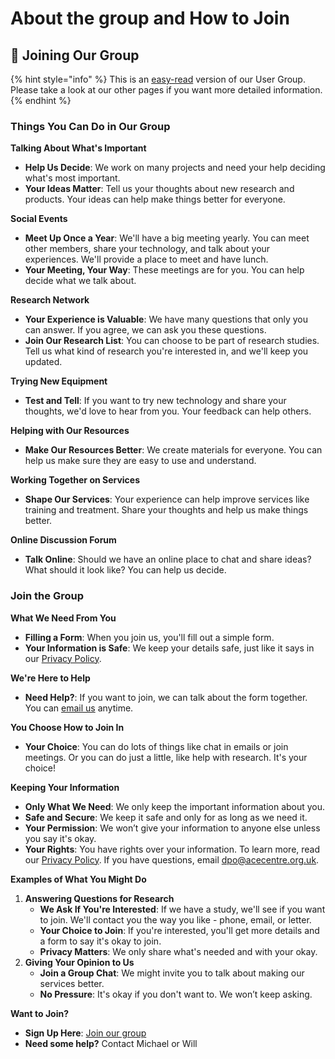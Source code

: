 # About the group and How to Join

## 👋 Joining Our Group

{% hint style="info" %}
This is an [easy-read](https://www.learningdisabilities.org.uk/learning-disabilities/a-to-z/e/easy-readb) version of our User Group. Please take a look at our other pages if you want more detailed information.
{% endhint %}

### Things You Can Do in Our Group

**Talking About What's Important**

* **Help Us Decide**: We work on many projects and need your help deciding what's most important.
* **Your Ideas Matter**: Tell us your thoughts about new research and products. Your ideas can help make things better for everyone.

**Social Events**

* **Meet Up Once a Year**: We'll have a big meeting yearly. You can meet other members, share your technology, and talk about your experiences. We'll provide a place to meet and have lunch.
* **Your Meeting, Your Way**: These meetings are for you. You can help decide what we talk about.

**Research Network**

* **Your Experience is Valuable**: We have many questions that only you can answer. If you agree, we can ask you these questions.
* **Join Our Research List**: You can choose to be part of research studies. Tell us what kind of research you're interested in, and we'll keep you updated.

**Trying New Equipment**

* **Test and Tell**: If you want to try new technology and share your thoughts, we'd love to hear from you. Your feedback can help others.

**Helping with Our Resources**

* **Make Our Resources Better**: We create materials for everyone. You can help us make sure they are easy to use and understand.

**Working Together on Services**

* **Shape Our Services**: Your experience can help improve services like training and treatment. Share your thoughts and help us make things better.

**Online Discussion Forum**

* **Talk Online**: Should we have an online place to chat and share ideas? What should it look like? You can help us decide.

### Join the Group

**What We Need From You**

* **Filling a Form**: When you join us, you'll fill out a simple form.
* **Your Information is Safe**: We keep your details safe, just like it says in our [Privacy Policy](https://acecentre.org.uk/page/privacy).

**We're Here to Help**

* **Need Help?**: If you want to join, we can talk about the form together. You can [email us](https://acecentre.org.uk/contact) anytime.

**You Choose How to Join In**

* **Your Choice**: You can do lots of things like chat in emails or join meetings. Or you can do just a little, like help with research. It's your choice!

**Keeping Your Information**

* **Only What We Need**: We only keep the important information about you.
* **Safe and Secure**: We keep it safe and only for as long as we need it.
* **Your Permission**: We won’t give your information to anyone else unless you say it's okay.
* **Your Rights**: You have rights over your information. To learn more, read our [Privacy Policy](https://acecentre.org.uk/page/privacy). If you have questions, email [dpo@acecentre.org.uk](mailto:dpo@acecentre.org.uk).

**Examples of What You Might Do**

1. **Answering Questions for Research**
   * **We Ask If You're Interested**: If we have a study, we'll see if you want to join. We'll contact you the way you like - phone, email, or letter.
   * **Your Choice to Join**: If you're interested, you'll get more details and a form to say it's okay to join.
   * **Privacy Matters**: We only share what's needed and with your okay.
2. **Giving Your Opinion to Us**
   * **Join a Group Chat**: We might invite you to talk about making our services better.
   * **No Pressure**: It's okay if you don't want to. We won’t keep asking.

**Want to Join?**

* **Sign Up Here**: [Join our group](https://forms.office.com/Pages/ResponsePage.aspx?embed=true\&id=bFwgTJtTgU-Raj-O\_eaPrNZFPqw5Il9Hp4B1mWQ\_eQhUOEc2UVBHRVdSR1JDUzAzRTVEUVQzVzRBMi4u)
* **Need some help?** Contact Michael or Will
